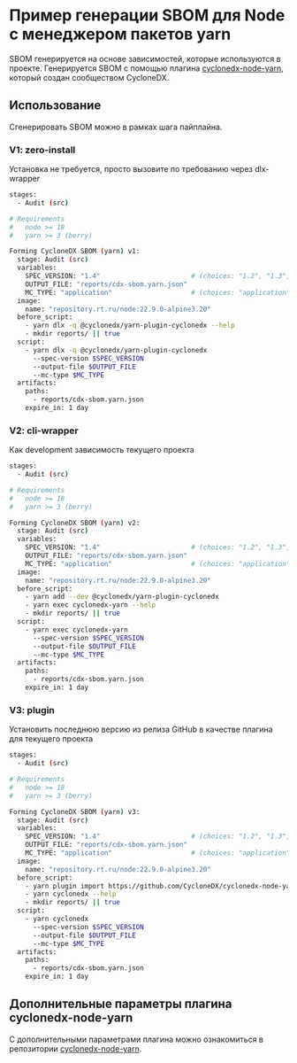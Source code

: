 # Пример генерации SBOM для Node с менеджером пакетов yarn

SBOM генерируется на основе зависимостей, которые используются в проекте. Генерируется SBOM с помощью плагина [cyclonedx-node-yarn](https://github.com/CycloneDX/cyclonedx-node-yarn), который создан сообществом CycloneDX.

## Использование

Сгенерировать SBOM можно в рамках шага пайплайна.

### V1: zero-install

Установка не требуется, просто вызовите по требованию через dlx-wrapper

```sh
stages:
  - Audit (src)

# Requirements
#   node >= 18
#   yarn >= 3 (berry)

Forming CycloneDX SBOM (yarn) v1:
  stage: Audit (src)
  variables:
    SPEC_VERSION: "1.4"                       # (choices: "1.2", "1.3", "1.4", "1.5", "1.6")
    OUTPUT_FILE: "reports/cdx-sbom.yarn.json"
    MC_TYPE: "application"                    # (choices: "application", "firmware", "library")
  image:
    name: "repository.rt.ru/node:22.9.0-alpine3.20"
  before_script:
    - yarn dlx -q @cyclonedx/yarn-plugin-cyclonedx --help
    - mkdir reports/ || true
  script:
    - yarn dlx -q @cyclonedx/yarn-plugin-cyclonedx
      --spec-version $SPEC_VERSION
      --output-file $OUTPUT_FILE
      --mc-type $MC_TYPE
  artifacts:
    paths:
      - reports/cdx-sbom.yarn.json
    expire_in: 1 day
```

### V2: cli-wrapper

Как development зависимость текущего проекта

```sh
stages:
  - Audit (src)

# Requirements
#   node >= 18
#   yarn >= 3 (berry)

Forming CycloneDX SBOM (yarn) v2:
  stage: Audit (src)
  variables:
    SPEC_VERSION: "1.4"                       # (choices: "1.2", "1.3", "1.4", "1.5", "1.6")
    OUTPUT_FILE: "reports/cdx-sbom.yarn.json"
    MC_TYPE: "application"                    # (choices: "application", "firmware", "library")
  image:
    name: "repository.rt.ru/node:22.9.0-alpine3.20"
  before_script:
    - yarn add --dev @cyclonedx/yarn-plugin-cyclonedx
    - yarn exec cyclonedx-yarn --help
    - mkdir reports/ || true
  script:
    - yarn exec cyclonedx-yarn
      --spec-version $SPEC_VERSION
      --output-file $OUTPUT_FILE
      --mc-type $MC_TYPE
  artifacts:
    paths:
      - reports/cdx-sbom.yarn.json
    expire_in: 1 day
```

### V3: plugin

Установить последнюю версию из релиза GitHub в качестве плагина для текущего проекта

```sh
stages:
  - Audit (src)

# Requirements
#   node >= 18
#   yarn >= 3 (berry)

Forming CycloneDX SBOM (yarn) v3:
  stage: Audit (src)
  variables:
    SPEC_VERSION: "1.4"                       # (choices: "1.2", "1.3", "1.4", "1.5", "1.6")
    OUTPUT_FILE: "reports/cdx-sbom.yarn.json"
    MC_TYPE: "application"                    # (choices: "application", "firmware", "library")
  image:
    name: "repository.rt.ru/node:22.9.0-alpine3.20"
  before_script:
    - yarn plugin import https://github.com/CycloneDX/cyclonedx-node-yarn/releases/latest/download/yarn-plugin-cyclonedx.cjs
    - yarn cyclonedx --help
    - mkdir reports/ || true
  script:
    - yarn cyclonedx
      --spec-version $SPEC_VERSION
      --output-file $OUTPUT_FILE
      --mc-type $MC_TYPE
  artifacts:
    paths:
      - reports/cdx-sbom.yarn.json
    expire_in: 1 day
```

## Дополнительные параметры плагина cyclonedx-node-yarn

С дополнительными параметрами плагина можно ознакомиться в репозитории [cyclonedx-node-yarn](https://github.com/CycloneDX/cyclonedx-node-yarn).
